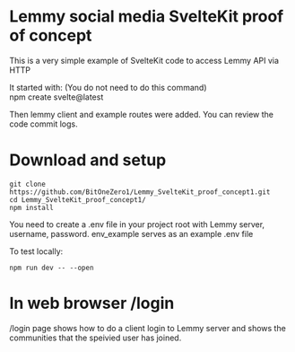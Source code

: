 # Lemmy social media SvelteKit proof of concept

This is a very simple example of SvelteKit code to access Lemmy API via HTTP

It started with: (You do not need to do this command)  
npm create svelte@latest

Then lemmy client and example routes were added. You can review the code commit logs.

# Download and setup

    git clone https://github.com/BitOneZero1/Lemmy_SvelteKit_proof_concept1.git
    cd Lemmy_SvelteKit_proof_concept1/
    npm install

You need to create a .env file in your project root with Lemmy server, username, password.
env_example serves as an example .env file

To test locally:

    npm run dev -- --open


# In web browser /login

/login page shows how to do a client login to Lemmy server and shows the communities that the speivied user has joined.
